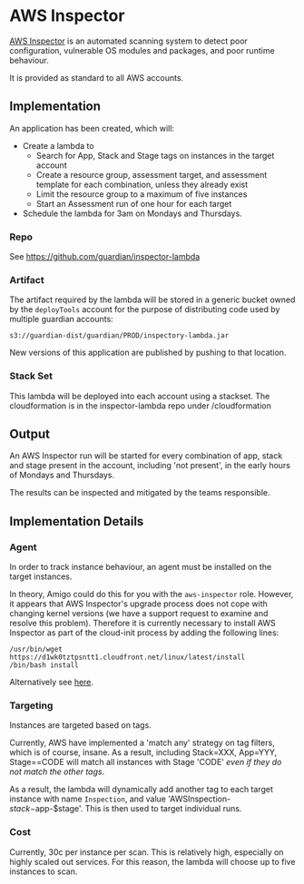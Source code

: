 # AWS Inspector

[AWS Inspector](https://aws.amazon.com/inspector/) is an automated scanning system to detect poor configuration, 
vulnerable OS modules and packages, and poor runtime behaviour.

It is provided as standard to all AWS accounts.

## Implementation

An application has been created, which will:

  * Create a lambda to
    * Search for App, Stack and Stage tags on instances in the target account
    * Create a resource group, assessment target, and assessment template for each combination, unless they already exist
    * Limit the resource group to a maximum of five instances
    * Start an Assessment run of one hour for each target
  * Schedule the lambda for 3am on Mondays and Thursdays.

### Repo

See https://github.com/guardian/inspector-lambda

### Artifact

The artifact required by the lambda will be stored in a generic bucket owned by the `deployTools` account
for the purpose of distributing code used by multiple guardian accounts:

```
s3://guardian-dist/guardian/PROD/inspectory-lambda.jar
```

New versions of this application are published by pushing to that location.

### Stack Set

This lambda will be deployed into each account using a stackset.  The cloudformation is in the inspector-lambda repo 
under /cloudformation

## Output

An AWS Inspector run will be started for every combination of app, stack and stage present in the account, 
including 'not present', in the early hours of Mondays and Thursdays.

The results can be inspected and mitigated by the teams responsible.

## Implementation Details

### Agent

In order to track instance behaviour, an agent must be installed on the target instances.  

In theory, Amigo could do this for you with the `aws-inspector` role.  However, it appears that
AWS Inspector's upgrade process does not cope with changing kernel versions (we have a support
request to examine and resolve this problem).  Therefore it is currently necessary to install 
AWS Inspector as part of the cloud-init process by adding the following lines:

```
/usr/bin/wget https://d1wk0tztpsntt1.cloudfront.net/linux/latest/install
/bin/bash install
```


Alternatively see [here](https://docs.aws.amazon.com/inspector/latest/userguide/inspector_installing-uninstalling-agents.html#install-linux).

### Targeting

Instances are targeted based on tags.

Currently, AWS have implemented a 'match any' strategy on tag filters, which is of course, insane. As a result, including
Stack=XXX, App=YYY, Stage==CODE will match all instances with Stage 'CODE' _even if they do not match the other tags_.

As a result, the lambda will dynamically add another tag to each target instance with name `Inspection`, 
and value 'AWSInspection-$stack-$app-$stage'. This is then used to target individual runs.

### Cost

Currently, 30c per instance per scan.  This is relatively high, especially on highly scaled out services.  For this reason, the lambda will choose up to five instances to scan.

